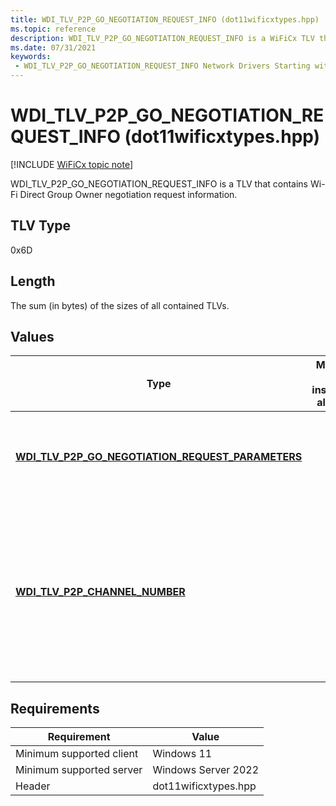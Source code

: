 ```yaml
---
title: WDI_TLV_P2P_GO_NEGOTIATION_REQUEST_INFO (dot11wificxtypes.hpp)
ms.topic: reference
description: WDI_TLV_P2P_GO_NEGOTIATION_REQUEST_INFO is a WiFiCx TLV that contains Wi-Fi Direct Group Owner negotiation request information.
ms.date: 07/31/2021
keywords:
 - WDI_TLV_P2P_GO_NEGOTIATION_REQUEST_INFO Network Drivers Starting with Windows Vista
---
```


# WDI\_TLV\_P2P\_GO\_NEGOTIATION\_REQUEST\_INFO (dot11wificxtypes.hpp)

[!INCLUDE [WiFiCx topic note](../includes/wificx-version-warning.md)]


WDI\_TLV\_P2P\_GO\_NEGOTIATION\_REQUEST\_INFO is a TLV that contains Wi-Fi Direct Group Owner negotiation request information.

## TLV Type


0x6D

## Length


The sum (in bytes) of the sizes of all contained TLVs.

## Values


| Type                                                                                                         | Multiple TLV instances allowed | Optional | Description                                                                                                                         |
|--------------------------------------------------------------------------------------------------------------|--------------------------------|----------|-------------------------------------------------------------------------------------------------------------------------------------|
| [**WDI\_TLV\_P2P\_GO\_NEGOTIATION\_REQUEST\_PARAMETERS**](wdi-tlv-p2p-go-negotiation-request-parameters.md) |                                |          | The Wi-Fi Direct Group Owner negotiation request parameters.                                                                        |
| [**WDI\_TLV\_P2P\_CHANNEL\_NUMBER**](wdi-tlv-p2p-channel-number.md)                                         |                                | X        | The listen channel of the remote device. Whenever this is specified, the GO negotiation request frame must be sent on this channel. |

 

## Requirements

|Requirement|Value|
|--- |--- |
|Minimum supported client|Windows 11|
|Minimum supported server|Windows Server 2022|
|Header|dot11wificxtypes.hpp|

 

 




